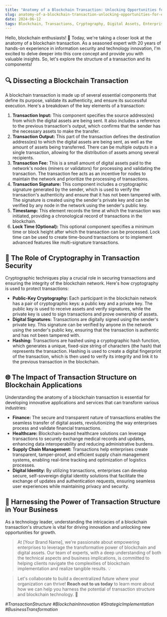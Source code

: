 ```yaml
---
title: "Anatomy of a Blockchain Transaction: Unlocking Opportunities for Enterprises"
slug: anatomy-of-a-blockchain-transaction-unlocking-opportunities-for-enterprises
date: 2024-06-12
tags: Blockchain, Transactions, Cryptography, Digital Assets, Enterprise Solutions
---
```


Hello, blockchain enthusiasts! 🙌 Today, we're taking a closer look at the anatomy of a blockchain transaction. As a seasoned expert with 20 years of hands-on experience in information security and technology innovation, I'm excited to delve deeper into this core concept and provide you with valuable insights. So, let's explore the structure of a transaction and its components!

## 🔍 Dissecting a Blockchain Transaction

A blockchain transaction is made up of several essential components that define its purpose, validate its authenticity, and ensure its successful execution. Here's a breakdown of the key elements of a transaction:

1. **Transaction Input:** This component specifies the source address(es) from which the digital assets are being sent. It also includes a reference to the previous transaction's output, which confirms that the sender has the necessary assets to make the transfer.
2. **Transaction Output:** This part of the transaction defines the destination address(es) to which the digital assets are being sent, as well as the amount of assets being transferred. There can be multiple outputs in a single transaction, allowing for the distribution of assets among several recipients.
3. **Transaction Fee:** This is a small amount of digital assets paid to the network's nodes (miners or validators) for processing and validating the transaction. The transaction fee acts as an incentive for nodes to maintain the network and prioritize the processing of transactions.
4. **Transaction Signature:** This component includes a cryptographic signature generated by the sender, which is used to verify the transaction's authenticity and ensure that it has not been tampered with. The signature is created using the sender's private key and can be verified by any node in the network using the sender's public key.
5. **Timestamp:** This element records the time at which the transaction was initiated, providing a chronological record of transactions in the blockchain.
6. **Lock Time (Optional):** This optional component specifies a minimum time or block height after which the transaction can be processed. Lock time can be used to create time-bound transactions or to implement advanced features like multi-signature transactions.

## 🔑 The Role of Cryptography in Transaction Security

Cryptographic techniques play a crucial role in securing transactions and ensuring the integrity of the blockchain network. Here's how cryptography is used to protect transactions:

- **Public-Key Cryptography:** Each participant in the blockchain network has a pair of cryptographic keys: a public key and a private key. The public key is used to receive assets and verify signatures, while the private key is used to sign transactions and prove ownership of assets.
- **Digital Signatures:** Transactions are digitally signed using the sender's private key. This signature can be verified by anyone in the network using the sender's public key, ensuring that the transaction is authentic and has not been tampered with.
- **Hashing:** Transactions are hashed using a cryptographic hash function, which generates a unique, fixed-size string of characters (the hash) that represents the transaction. Hashing is used to create a digital fingerprint of the transaction, which is then used to verify its integrity and link it to the previous transaction in the blockchain.

## 🌐 The Impact of Transaction Structure on Blockchain Applications

Understanding the anatomy of a blockchain transaction is essential for developing innovative applications and services that can transform various industries:

- **Finance:** The secure and transparent nature of transactions enables the seamless transfer of digital assets, revolutionizing the way enterprises process and validate financial transactions.
- **Healthcare:** Blockchain-based healthcare solutions can leverage transactions to securely exchange medical records and updates, enhancing data interoperability and reducing administrative burdens.
- **Supply Chain Management:** Transactions help enterprises create transparent, tamper-proof, and efficient supply chain management systems, enabling real-time tracking and optimization of logistics processes.
- **Digital Identity:** By utilizing transactions, enterprises can develop secure, self-sovereign digital identity solutions that facilitate the exchange of updates and authentication requests, ensuring seamless user experiences while maintaining privacy and security.

## 🚀 Harnessing the Power of Transaction Structure in Your Business

As a technology leader, understanding the intricacies of a blockchain transaction's structure is vital for driving innovation and unlocking new opportunities for growth.

> At [Your Brand Name], we're passionate about empowering enterprises to leverage the transformative power of blockchain and digital assets. Our team of experts, with a deep understanding of both the technical aspects and business implications, is committed to helping clients navigate the complexities of blockchain implementation and realize tangible results. 💡

> Let's collaborate to build a decentralized future where your organization can thrive! **Reach out to us today** to learn more about how we can help you harness the potential of transaction structure and blockchain technology. 🤝

*#TransactionStructure #BlockchainInnovation #StrategicImplementation #BusinessTransformation*